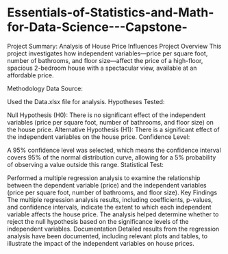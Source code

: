 # Essentials-of-Statistics-and-Math-for-Data-Science---Capstone-
Project Summary: Analysis of House Price Influences
Project Overview
This project investigates how independent variables—price per square foot, number of bathrooms, and floor size—affect the price of a high-floor, spacious 2-bedroom house with a spectacular view, available at an affordable price.

Methodology
Data Source:

Used the Data.xlsx file for analysis.
Hypotheses Tested:

Null Hypothesis (H0): There is no significant effect of the independent variables (price per square foot, number of bathrooms, and floor size) on the house price.
Alternative Hypothesis (H1): There is a significant effect of the independent variables on the house price.
Confidence Level:

A 95% confidence level was selected, which means the confidence interval covers 95% of the normal distribution curve, allowing for a 5% probability of observing a value outside this range.
Statistical Test:

Performed a multiple regression analysis to examine the relationship between the dependent variable (price) and the independent variables (price per square foot, number of bathrooms, and floor size).
Key Findings
The multiple regression analysis results, including coefficients, p-values, and confidence intervals, indicate the extent to which each independent variable affects the house price.
The analysis helped determine whether to reject the null hypothesis based on the significance levels of the independent variables.
Documentation
Detailed results from the regression analysis have been documented, including relevant plots and tables, to illustrate the impact of the independent variables on house prices.
